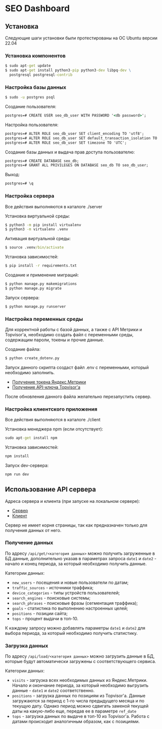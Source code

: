 # SEO Dashboard

## Установка

Следующие шаги установки были протестированы на ОС Ubuntu версии 22.04

### Установка компонентов

```cmd
$ sudo apt-get update
$ sudo apt-get install python3-pip python3-dev libpq-dev \
  postgresql postgresql-contrib
```

### Настройка базы данных

```cmd
$ sudo -u postgres psql
```

Создание пользователя:

```cmd
postgres=# CREATE USER seo_db_user WITH PASSWORD '<db password>';
```

Настройка пользователя:

```cmd
postgres=# ALTER ROLE seo_db_user SET client_encoding TO 'utf8';
postgres=# ALTER ROLE seo_db_user SET default_transaction_isolation TO 'read committed';
postgres=# ALTER ROLE seo_db_user SET timezone TO 'UTC';
```

Создание базы данных и выдача прав доступа пользователю:

```cmd
postgres=# CREATE DATABASE seo_db;
postgres=# GRANT ALL PRIVILEGES ON DATABASE seo_db TO seo_db_user;
```

Выход:

```cmd
postgres=# \q
```

### Настройка сервера

Все действия выполняются в каталоге ./server

Установка виртуальной среды:

```cmd
$ python3 -m pip install virtualenv
$ python3 -m virtualenv .venv
```

Активация виртуальной среды:

```cmd
$ source .venv/bin/activate
```

Установка зависимостей:

```cmd
$ pip install -r requirements.txt
```

Создание и применение миграций:

```cmd
$ python manage.py makemigrations
$ python manage.py migrate
```

Запуск сервера:

```cmd
$ python manage.py runserver
```

### Настройка переменных среды

Для корректной работы с базой данных, а также с API Метрики и Topvisor'а, необходимо создать файл с переменными среды, содержащим пароли, токены и прочие данные.

Создание файла:

```cmd
$ python create_dotenv.py
```

Запуск данного скрипта создаст файл .env с переменными, который необходимо заполнить.

- [Получение токена Яндекс.Метрики](https://yandex.ru/dev/metrika/doc/api2/intro/authorization.html)
- [Получение API-ключа Topvisor'а](https://topvisor.com/ru/api/v2/#)

После обновления данного файла желательно перезапустить сервер.

### Настройка клиентского приложения

Все действия выполняются в каталоге ./client

Установка менеджера npm (если отсутствует):

```cmd
sudo apt-get install npm
```

Установка зависимостей:

```cmd
npm install
```

Запуск dev-сервера:

```cmd
npm run dev
```

## Использование API сервера

Адреса сервера и клиента (при запуске на локальном сервере):

- [Сервер](http://localhost:8000)
- [Клиент](http://localhost:5173)

Сервер не имеет корня страницы, так как предназначен только для получения данных от него.

### Получение данных

По адресу `/api/get/<категория данных>` можно получить загруженные в БД данные, дополнительно указав в параметрах запроса `date1` и `date2` - начало и конец периода, за который необходимо получить данные.

Категории данных:

- `new_users` - посещения и новые пользователи по датам;
- `traffic_sources` - источники траффика;
- `device_categories` - типы устройств пользователей;
- `search_engines` - поисковые системы;
- `search_phrases` - поисковые фразы (сегментация траффика);
- `goals` - статистика по выполнению настроенных целей;
- `positions` - позиции сайта;
- `tops` - процент выдачи в топ-10.

К каждому запросу можно добавлять параметры `date1` и `date2` для выбора периода, за который необходимо получить статистику.

### Загрузка данных

По адресу `/api/load/<категория данных>` можно загрузить данные в БД, которые будут автоматически загружены с соответствующего сервиса.

Категории данных:

- `visits` - загрузка всех необходимых данных из Яндекс.Метрики. Начало и окончание периода, за который необходимо выгрузить данные - `date1` и `date2` соответственно.
- `positions` - загрузка данных по позициям из Topvisor'а. Данные загружаются за период с 1-го числа предыдущего месяца и по текущую дату. Однако период можно сдвигать заменой текущей даты на какую-либо еще, передав ее в параметре `ref_date`
- `tops` - загрузка данных по выдаче в топ-10 из Topvisor'а. Работа с датами происходит аналогичным образом, как с позициями.
